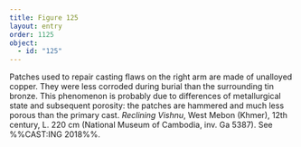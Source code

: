 ```yaml
---
title: Figure 125
layout: entry
order: 1125
object:
  - id: "125"
---
```


Patches used to repair casting flaws on the right arm are made of unalloyed copper. They were less corroded during burial than the surrounding tin bronze. This phenomenon is probably due to differences of metallurgical state and subsequent porosity: the patches are hammered and much less porous than the primary cast. *Reclining Vishnu*, West Mebon (Khmer), 12th century, L. 220 cm (National Museum of Cambodia, inv. Ga 5387). See %%CAST:ING 2018%%.
